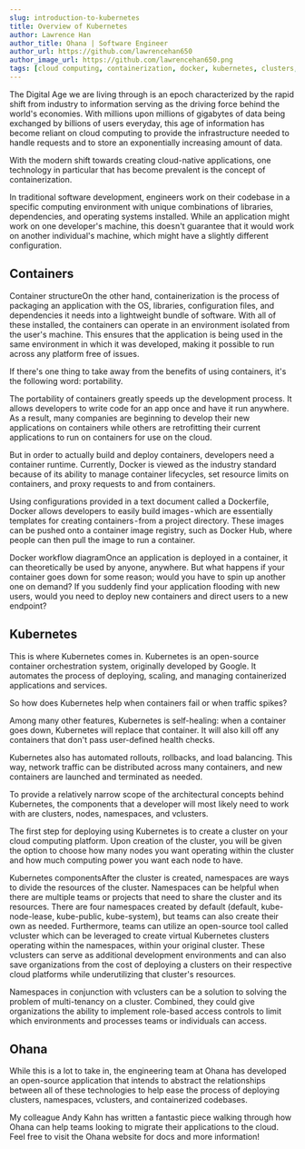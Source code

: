 ```yaml
---
slug: introduction-to-kubernetes
title: Overview of Kubernetes
author: Lawrence Han
author_title: Ohana | Software Engineer
author_url: https://github.com/lawrencehan650
author_image_url: https://github.com/lawrencehan650.png
tags: [cloud computing, containerization, docker, kubernetes, clusters, namespaces]
---
```


The Digital Age we are living through is an epoch characterized by the rapid shift from industry to information serving as the driving force behind the world's economies. With millions upon millions of gigabytes of data being exchanged by billions of users everyday, this age of information has become reliant on cloud computing to provide the infrastructure needed to handle requests and to store an exponentially increasing amount of data.

With the modern shift towards creating cloud-native applications, one technology in particular that has become prevalent is the concept of containerization.

In traditional software development, engineers work on their codebase in a specific computing environment with unique combinations of libraries, dependencies, and operating systems installed. While an application might work on one developer's machine, this doesn't guarantee that it would work on another individual's machine, which might have a slightly different configuration.

## Containers

Container structureOn the other hand, containerization is the process of packaging an application with the OS, libraries, configuration files, and dependencies it needs into a lightweight bundle of software. With all of these installed, the containers can operate in an environment isolated from the user's machine. This ensures that the application is being used in the same environment in which it was developed, making it possible to run across any platform free of issues.

If there's one thing to take away from the benefits of using containers, it's the following word: portability.

The portability of containers greatly speeds up the development process. It allows developers to write code for an app once and have it run anywhere. As a result, many companies are beginning to develop their new applications on containers while others are retrofitting their current applications to run on containers for use on the cloud.

But in order to actually build and deploy containers, developers need a container runtime. Currently, Docker is viewed as the industry standard because of its ability to manage container lifecycles, set resource limits on containers, and proxy requests to and from containers.

Using configurations provided in a text document called a Dockerfile, Docker allows developers to easily build images - which are essentially templates for creating containers - from a project directory. These images can be pushed onto a container image registry, such as Docker Hub, where people can then pull the image to run a container.

Docker workflow diagramOnce an application is deployed in a container, it can theoretically be used by anyone, anywhere. But what happens if your container goes down for some reason; would you have to spin up another one on demand? If you suddenly find your application flooding with new users, would you need to deploy new containers and direct users to a new endpoint?

## Kubernetes

This is where Kubernetes comes in. Kubernetes is an open-source container orchestration system, originally developed by Google. It automates the process of deploying, scaling, and managing containerized applications and services.

So how does Kubernetes help when containers fail or when traffic spikes?

Among many other features, Kubernetes is self-healing: when a container goes down, Kubernetes will replace that container. It will also kill off any containers that don't pass user-defined health checks.

Kubernetes also has automated rollouts, rollbacks, and load balancing. This way, network traffic can be distributed across many containers, and new containers are launched and terminated as needed.

To provide a relatively narrow scope of the architectural concepts behind Kubernetes, the components that a developer will most likely need to work with are clusters, nodes, namespaces, and vclusters.

The first step for deploying using Kubernetes is to create a cluster on your cloud computing platform. Upon creation of the cluster, you will be given the option to choose how many nodes you want operating within the cluster and how much computing power you want each node to have.

Kubernetes componentsAfter the cluster is created, namespaces are ways to divide the resources of the cluster. Namespaces can be helpful when there are multiple teams or projects that need to share the cluster and its resources. There are four namespaces created by default (default, kube-node-lease, kube-public, kube-system), but teams can also create their own as needed.
Furthermore, teams can utilize an open-source tool called vcluster which can be leveraged to create virtual Kubernetes clusters operating within the namespaces, within your original cluster. These vclusters can serve as additional development environments and can also save organizations from the cost of deploying a clusters on their respective cloud platforms while underutilizing that cluster's resources.

Namespaces in conjunction with vclusters can be a solution to solving the problem of multi-tenancy on a cluster. Combined, they could give organizations the ability to implement role-based access controls to limit which environments and processes teams or individuals can access.

## Ohana

While this is a lot to take in, the engineering team at Ohana has developed an open-source application that intends to abstract the relationships between all of these technologies to help ease the process of deploying clusters,  namespaces, vclusters, and containerized codebases.

My colleague Andy Kahn has written a fantastic piece walking through how Ohana can help teams looking to migrate their applications to the cloud.
Feel free to visit the Ohana website for docs and more information!
